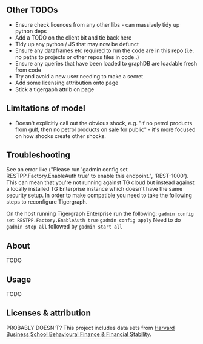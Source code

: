## Other TODOs
* Ensure check licences from any other libs - can massively tidy up python deps
* Add a TODO on the client bit and tie back here
* Tidy up any python / JS that may now be defunct
* Ensure any dataframes etc required to run the code are in this repo (i.e. no paths to projects or other repos files in code..)
* Ensure any queries that have been loaded to graphDB are loadable fresh from code
* Try and avoid a new user needing to make a secret
* Add some licensing attribution onto page
* Stick a tigergaph attrib on page

## Limitations of model
* Doesn't explicitly call out the obvious shock, e.g. "if no petrol products from gulf, then no petrol products on sale for public" - it's more focused on how shocks create other shocks.

## Troubleshooting
See an error like ("Please run 'gadmin config set RESTPP.Factory.EnableAuth true' to enable this endpoint.", 'REST-1000'). This can mean that you're not running against TG cloud but instead against a locally installed TG Enterprise instance which doesn't have the same security setup. In order to make compatible you need to take the following steps to reconfigure Tigergraph.

On the host running Tigergraph Enterprise run the following:
`gadmin config set RESTPP.Factory.EnableAuth true`
`gadmin config apply`
Need to do `gadmin stop all` followed by `gadmin start all`

## About

TODO

## Usage

TODO

## Licenses & attribution

PROBABLY DOESN'T?
This project includes data sets from [Harvard Business School Behavioural Finance & Financial Stability](https://www.hbs.edu/behavioral-finance-and-financial-stability/data/Pages/global.aspx).
